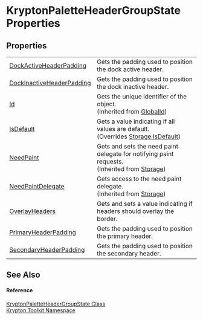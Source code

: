 # KryptonPaletteHeaderGroupState Properties




## Properties
<table>
<tr>
<td><a href="ee77ec68-244d-0627-be06-d6b6c238dfc8.md">DockActiveHeaderPadding</a></td>
<td>Gets the padding used to position the dock active header.</td></tr>
<tr>
<td><a href="2c835a6c-0200-74f5-e1ca-2f0c395fd435.md">DockInactiveHeaderPadding</a></td>
<td>Gets the padding used to position the dock inactive header.</td></tr>
<tr>
<td><a href="71a6846f-bfb6-fb58-b361-6b43ae0583a8.md">Id</a></td>
<td>Gets the unique identifier of the object.<br />(Inherited from <a href="9ef2ca3a-e03e-8927-105a-2f9a6fbdf849.md">GlobalId</a>)</td></tr>
<tr>
<td><a href="dc027166-d436-958b-82ab-ed2141de7a88.md">IsDefault</a></td>
<td>Gets a value indicating if all values are default.<br />(Overrides <a href="bbc0e831-9474-3bce-65dc-0625d793d8c1.md">Storage.IsDefault</a>)</td></tr>
<tr>
<td><a href="097a0f47-e60c-4bf7-802c-8391c6d8feff.md">NeedPaint</a></td>
<td>Gets and sets the need paint delegate for notifying paint requests.<br />(Inherited from <a href="8406cf55-79a3-e579-4094-be084e489431.md">Storage</a>)</td></tr>
<tr>
<td><a href="879ca7f2-32c5-8581-44f2-c7aee6491db2.md">NeedPaintDelegate</a></td>
<td>Gets access to the need paint delegate.<br />(Inherited from <a href="8406cf55-79a3-e579-4094-be084e489431.md">Storage</a>)</td></tr>
<tr>
<td><a href="8736e9e1-1d81-0ee9-ed4b-e389916e2cdb.md">OverlayHeaders</a></td>
<td>Gets and sets a value indicating if headers should overlay the border.</td></tr>
<tr>
<td><a href="558f9f88-bf8b-685f-8c09-aece27b08644.md">PrimaryHeaderPadding</a></td>
<td>Gets the padding used to position the primary header.</td></tr>
<tr>
<td><a href="bc1ded03-481c-601c-2a95-1f8a0a6d407f.md">SecondaryHeaderPadding</a></td>
<td>Gets the padding used to position the secondary header.</td></tr>
</table>

## See Also


#### Reference
<a href="9b64775d-5b78-7f5f-71da-cf5105a1e84e.md">KryptonPaletteHeaderGroupState Class</a>  
<a href="79d2eac2-21f4-54ff-7552-b20c33c30600.md">Krypton.Toolkit Namespace</a>  
